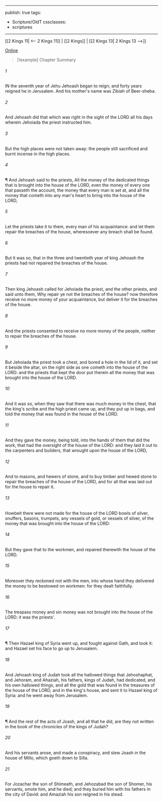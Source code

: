 

---
publish: true
tags:
  - Scripture/OldT
cssclasses:
  - scriptures
---
[[2 Kings 11| <-- 2 Kings 11]] | [[2 Kings]] | [[2 Kings 13| 2 Kings 13 -->]]

[Online](https://churchofjesuschrist.org/study/scriptures/ot/2-kgs/12?lang=eng)

>[!example] Chapter Summary
>
###### 1
IN the seventh year of Jehu Jehoash began to reign; and forty years reigned he in Jerusalem.  And his mother's name was Zibiah of Beer-sheba.
###### 2
And Jehoash did that which was right in the sight of the LORD all his days wherein Jehoiada the priest instructed him.
###### 3
But the high places were not taken away: the people still sacrificed and burnt incense in the high places.
###### 4
¶ And Jehoash said to the priests, All the money of the dedicated things that is brought into the house of the LORD, even the money of every one that passeth the account, the money that every man is set at, and all the money that cometh into any man's heart to bring into the house of the LORD,
###### 5
Let the priests take it to them, every man of his acquaintance: and let them repair the breaches of the house, wheresoever any breach shall be found.
###### 6
But it was so, that in the three and twentieth year of king Jehoash the priests had not repaired the breaches of the house.
###### 7
Then king Jehoash called for Jehoiada the priest, and the other priests, and said unto them, Why repair ye not the breaches of the house?  now therefore receive no more money of your acquaintance, but deliver it for the breaches of the house.
###### 8
And the priests consented to receive no more money of the people, neither to repair the breaches of the house.
###### 9
But Jehoiada the priest took a chest, and bored a hole in the lid of it, and set it beside the altar, on the right side as one cometh into the house of the LORD: and the priests that kept the door put therein all the money that was brought into the house of the LORD.
###### 10
And it was so, when they saw that there was much money in the chest, that the king's scribe and the high priest came up, and they put up in bags, and told the money that was found in the house of the LORD.
###### 11
And they gave the money, being told, into the hands of them that did the work, that had the oversight of the house of the LORD: and they laid it out to the carpenters and builders, that wrought upon the house of the LORD,
###### 12
And to masons, and hewers of stone, and to buy timber and hewed stone to repair the breaches of the house of the LORD, and for all that was laid out for the house to repair it.
###### 13
Howbeit there were not made for the house of the LORD bowls of silver, snuffers, basons, trumpets, any vessels of gold, or vessels of silver, of the money that was brought into the house of the LORD:
###### 14
But they gave that to the workmen, and repaired therewith the house of the LORD.
###### 15
Moreover they reckoned not with the men, into whose hand they delivered the money to be bestowed on workmen: for they dealt faithfully.
###### 16
The trespass money and sin money was not brought into the house of the LORD: it was the priests'.
###### 17
¶ Then Hazael king of Syria went up, and fought against Gath, and took it: and Hazael set his face to go up to Jerusalem.
###### 18
And Jehoash king of Judah took all the hallowed things that Jehoshaphat, and Jehoram, and Ahaziah, his fathers, kings of Judah, had dedicated, and his own hallowed things, and all the gold that was found in the treasures of the house of the LORD, and in the king's house, and sent it to Hazael king of Syria: and he went away from Jerusalem.
###### 19
¶ And the rest of the acts of Joash, and all that he did, are they not written in the book of the chronicles of the kings of Judah?
###### 20
And his servants arose, and made a conspiracy, and slew Joash in the house of Millo, which goeth down to Silla.
###### 21
For Jozachar the son of Shimeath, and Jehozabad the son of Shomer, his servants, smote him, and he died; and they buried him with his fathers in the city of David: and Amaziah his son reigned in his stead.



